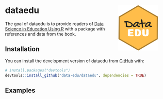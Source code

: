 
<!-- README.md is generated from README.Rmd. Please edit that file -->

# dataedu <img src='man/figures/logo.png' align="right" height="150" />

<!-- badges: start -->

<!-- badges: end -->

The goal of dataedu is to provide readers of [Data Science in Education
Using R](https://github.com/data-edu/data-science-in-education) with a
package with references and data from the book.

## Installation

You can install the development version of dataedu from
[GitHub](https://github.com/) with:

``` r
# install.packages("devtools")
devtools::install_github("data-edu/dataedu", dependencies = TRUE)
```

## Examples
